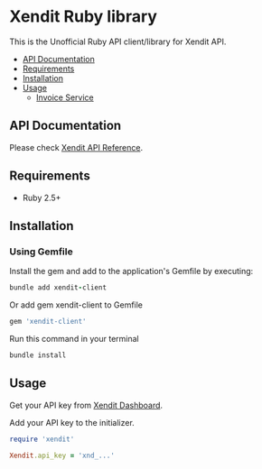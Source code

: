 # Xendit Ruby library

This is the Unofficial Ruby API client/library for Xendit API.

<!-- toc -->

- [API Documentation](#api-documentation)
- [Requirements](#requirements)
- [Installation](#installation)
- [Usage](#usage)
  * [Invoice Service](#invoice-service)

<!-- tocstop -->

## API Documentation

Please check [Xendit API Reference](https://xendit.github.io/apireference/).

## Requirements
- Ruby 2.5+

## Installation

### Using Gemfile
Install the gem and add to the application's Gemfile by executing:
```ruby
bundle add xendit-client
```
Or add gem xendit-client to Gemfile
```ruby
gem 'xendit-client'
```
Run this command in your terminal

```ruby
bundle install
```

## Usage

Get your API key from [Xendit Dashboard](https://dashboard.xendit.co/settings/developers#api-keys).

Add your API key to the initializer.

```ruby
require 'xendit'

Xendit.api_key = 'xnd_...'
```
